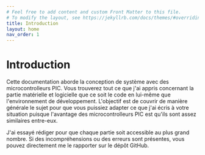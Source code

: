 ```yaml
---
# Feel free to add content and custom Front Matter to this file.
# To modify the layout, see https://jekyllrb.com/docs/themes/#overriding-theme-defaults
title: Introduction
layout: home
nav_order: 1
---
```


# Introduction

Cette documentation aborde la conception de système avec des microcontrolleurs PIC. Vous trouverez tout ce que j'ai appris concernant la partie matérielle et logicielle que ce soit le code en lui-même que l'environnement de développement. L'objectif est de couvrir de manière générale le sujet pour que vous puissiez adapter ce que j'ai écris à votre situation puisque l'avantage des microcontrolleurs PIC est qu'ils sont assez similaires entre-eux. 

J'ai essayé rédiger pour que chaque partie soit accessible au plus grand nombre. Si des incompréhensions ou des erreurs sont présentes, vous pouvez directement me le rapporter sur le dépôt GitHub.
